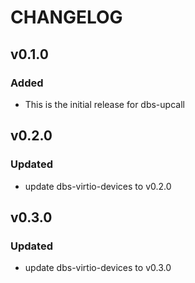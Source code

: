 # CHANGELOG

## v0.1.0

### Added 

- This is the initial release for dbs-upcall

## v0.2.0

### Updated

- update dbs-virtio-devices to v0.2.0

## v0.3.0

### Updated

- update dbs-virtio-devices to v0.3.0
